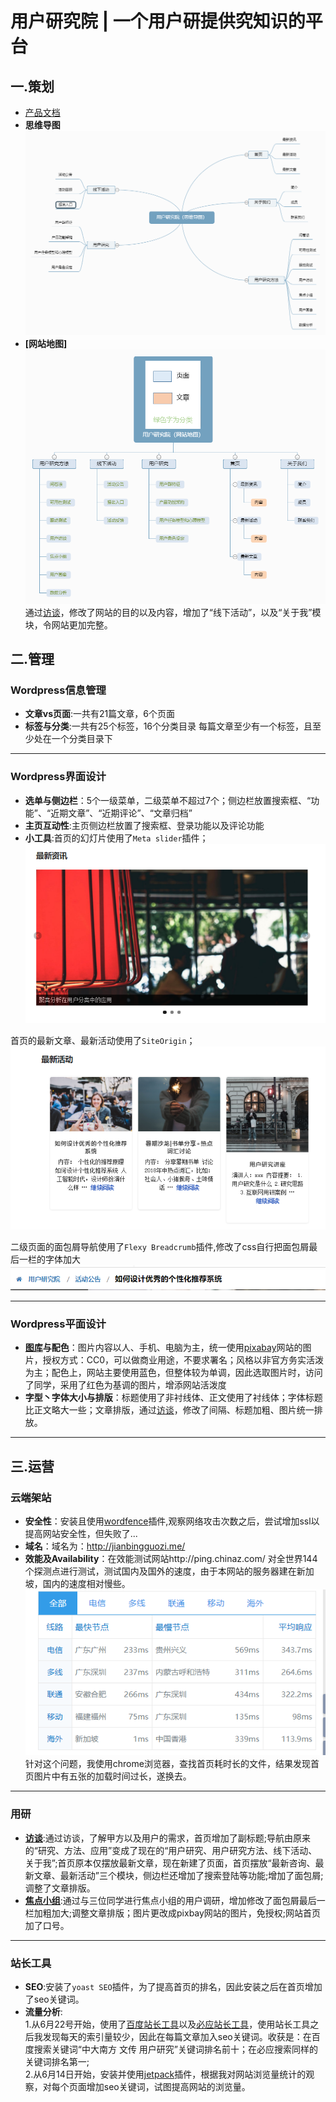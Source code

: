 # 用户研究院 | 一个用户研提供究知识的平台
## 一.策划
* [产品文档](https://github.com/KOUJII/website/blob/master/%E9%A1%B9%E7%9B%AE%E7%AD%96%E5%88%92%E6%96%87%E6%A1%A3.md)
* **思维导图**  
![思维](https://github.com/KOUJII/website/blob/master/%E6%88%AA%E5%9B%BE/%E7%94%A8%E6%88%B7%E7%A0%94%E7%A9%B6%E9%99%A2%EF%BC%88%E6%80%9D%E7%BB%B4%E5%AF%BC%E5%9B%BE%EF%BC%89.png)
* **[网站地图]**  
![网站](https://github.com/KOUJII/website/blob/master/%E6%88%AA%E5%9B%BE/%E7%94%A8%E6%88%B7%E7%A0%94%E7%A9%B6%E9%99%A2%EF%BC%88%E7%BD%91%E7%AB%99%E5%9C%B0%E5%9B%BE%EF%BC%89.png)  
通过[访谈](https://github.com/KOUJII/website/blob/master/%E8%AE%BF%E8%B0%88.md)，修改了网站的目的以及内容，增加了“线下活动”，以及“关于我”模块，令网站更加完整。

## 二.管理
### Wordpress信息管理 
* **文章vs页面**:一共有21篇文章，6个页面
* **标签与分类**:一共有25个标签，16个分类目录
每篇文章至少有一个标签，且至少处在一个分类目录下
***

### Wordpress界面设计
* **选单与侧边栏**：5个一级菜单，二级菜单不超过7个；侧边栏放置搜索框、“功能”、“近期文章”、“近期评论”、“文章归档”
* **主页互动性**:主页侧边栏放置了搜索框、登录功能以及评论功能
* **小工具**:首页的幻灯片使用了`Meta slider`插件；  
![meta](https://github.com/KOUJII/website/blob/master/%E6%88%AA%E5%9B%BE/%E5%B9%BB%E7%81%AF%E7%89%87.png)  

首页的最新文章、最新活动使用了`SiteOrigin`；  
![site](https://github.com/KOUJII/website/blob/master/%E6%88%AA%E5%9B%BE/site.png)  

二级页面的面包屑导航使用了`Flexy Breadcrumb`插件,修改了css自行把面包屑最后一栏的字体加大  
![mian](https://github.com/KOUJII/website/blob/master/%E6%88%AA%E5%9B%BE/%E9%9D%A2%E5%8C%85%E5%B1%91.png)

***
### Wordpress平面设计
* **[图库](https://github.com/KOUJII/website/tree/master/%E5%9B%BE%E5%BA%93)与配色**：图片内容以人、手机、电脑为主，统一使用[pixabay](https://pixabay.com/)网站的图片，授权方式：CC0，可以做商业用途，不要求署名；风格以非官方务实活泼为主；配色上，网站主要使用蓝色，但整体较为单调，因此选取图片时，访问了同学，采用了红色为基调的图片，增添网站活泼度
* **字型丶字体大小与排版**：标题使用了非衬线体、正文使用了衬线体；字体标题比正文略大一些；文章排版，通过[访谈]("/访谈稿.md")，修改了间隔、标题加粗、图片统一排放。  

***
## 三.运营
### 云端架站
* **安全性**：安装且使用[wordfence](https://github.com/KOUJII/website/blob/master/wordfence.png)插件,观察网络攻击次数之后，尝试增加ssl以提高网站安全性，但失败了...
* **域名**：域名为：http://jianbingguozi.me/
* **效能及Availability**：在效能测试网站http://ping.chinaz.com/ 对全世界144个探测点进行测试，测试国内及国外的速度，由于本网站的服务器建在新加坡，国内的速度相对慢些。
![截图](https://github.com/KOUJII/website/blob/master/chrome_2018-07-11_15-34-51.png)  
针对这个问题，我使用chrome浏览器，查找首页耗时长的文件，结果发现首页图片中有五张的加载时间过长，遂换去。
***
### 用研 
* **[访谈](https://github.com/KOUJII/website/blob/master/%E8%AE%BF%E8%B0%88.md)**:通过访谈，了解甲方以及用户的需求，首页增加了副标题;导航由原来的“研究、方法、应用”变成了现在的“用户研究、用户研究方法、线下活动、关于我”;首页原本仅摆放最新文章，现在新建了页面，首页摆放“最新咨询、最新文章、最新活动”三个模块，侧边栏还增加了搜索登陆等功能;增加了面包屑;调整了文章排版。
* **[焦点小组](https://github.com/KOUJII/website/blob/master/%E7%84%A6%E7%82%B9%E5%B0%8F%E7%BB%84.md)**:通过与三位同学进行焦点小组的用户调研，增加修改了面包屑最后一栏加粗加大;调整文章排版；图片更改成pixbay网站的图片，免授权;网站首页加了口号。
***
### 站长工具
* **SEO**:安装了`yoast SEO`插件，为了提高首页的排名，因此安装之后在首页增加了seo关键词。
* **流量分析**:  
1.从6月22号开始，使用了[百度站长工具](https://github.com/KOUJII/website/blob/master/%E7%99%BE%E5%BA%A6%E7%B4%A2%E5%BC%95%E9%87%8F.png)以及[必应站长工具](https://github.com/KOUJII/website/blob/master/%E5%BF%85%E5%BA%94%E7%AB%99%E9%95%BF%E5%B7%A5%E5%85%B7.png)，使用站长工具之后我发现每天的索引量较少，因此在每篇文章加入seo关键词。收获是：在百度搜索关键词“中大南方 文传 用户研究”关键词排名前十；在必应搜索同样的关键词排名第一;  
2.从6月14日开始，安装并使用[jetpack](https://github.com/KOUJII/website/blob/master/jetpack.png)插件，根据我对网站浏览量统计的观察，对每个页面增加seo关键词，试图提高网站的浏览量。


